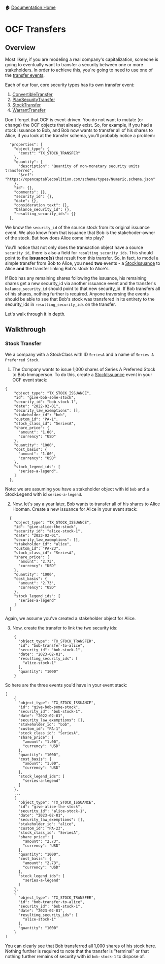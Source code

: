 :house: [Documentation Home](/docs/README.md)

# OCF Transfers

## Overview

Most likely, if you are modeling a real company's capitalization, someone is going to eventually want to transfer a security between one or more stakeholders. In order to achieve this, you're going to need to use one of the [transfer events](../schema/objects/transactions/transfer).

Each of our four, core security types has its own transfer event:

1. [ConvertibleTransfer](../schema/objects/transactions/transfer/ConvertibleTransfer.md)
2. [PlanSecurityTransfer](../schema/objects/transactions/transfer/PlanSecurityTransfer.md)
3. [StockTransfer](../schema/objects/transactions/transfer/StockTransfer.md)
4. [WarrantTransfer](../schema/objects/transactions/transfer/WarrantTransfer.md)

Don't forget that OCF is event-driven. You do not want to mutate (or change) the OCF objects that already exist. So, for example, if you had a stock issuance to Bob, and Bob now wants to transfer all of his
shares to Alice, if you look at the transfer schema, you'll probably notice a problem:

```
  "properties": {
    "object_type": {
      "const": "TX_STOCK_TRANSFER"
    },
    "quantity": {
      "description": "Quantity of non-monetary security units transferred",
      "$ref": "https://opencaptablecoalition.com/schema/types/Numeric.schema.json"
    },
    "id": {},
    "comments": {},
    "security_id": {},
    "date": {},
    "consideration_text": {},
    "balance_security_id": {},
    "resulting_security_ids": {}
  },
```

We know the `security_id` of the source stock from its original issuance event. We also know from that issuance that Bob is the stakehoder-owner of the stock. But how does Alice come into play?

You'll notice that not only does the transaction object have a source `security_id`, there is also a field for `resulting_security_ids`. This should point to the **issuance(s)** that result from this transfer. So, in fact, to model a simple transfer from Bob to Alice, you need **two** events - a [StockIssuance](../schema/objects/transactions/issuance/StockIssuance.md) to Alice **and** the transfer linking Bob's stock to Alice's.

If Bob has any remaining shares following the issuance, his remaining shares get a new security_id via another issuance event and the transfer's `balance_security_id` should point to that new security_id. If Bob transfers all of his shares, nothing further is required. Anyone traversing the events should be able to see that Bob's stock was transfered in its entirety to the security_ids in `resulting_security_ids` on the transfer.

Let's walk through it in depth.

## Walkthrough

### Stock Transfer

We a company with a StockClass with ID `SeriesA` and a name of `Series A Preferred Stock`.

1. The Company wants to issue 1,000 shares of Series A Preferred Stock to Bob Immaperson. To do this, create a [StockIssuance](../schema/objects/transactions/issuance/StockIssuance.md) event in your OCF event stack:

```
{
    "object_type": "TX_STOCK_ISSUANCE",
    "id": "give-bob-some-stock",
    "security_id": "bob-stock-1",
    "date": "2022-02-01",
    "security_law_exemptions": [],
    "stakeholder_id": "bob",
    "custom_id": "PA-1",
    "stock_class_id": "SeriesA",
    "share_price": {
      "amount": "1.00",
      "currency": "USD"
    },
    "quantity": "1000",
    "cost_basis": {
      "amount": "1.00",
      "currency": "USD"
    },
    "stock_legend_ids": [
      "series-a-legend",
    ]
  },
```

Note: we are assuming you have a stakeholder object with id `bob` and a StockLegend with id `series-a-legend`.

2. Now, let's say a year later, Bob wants to transfer all of his shares to Alice Hooman. Create a new issuance for Alice in your event stack:

```
  {
    "object_type": "TX_STOCK_ISSUANCE",
    "id": "give-alice-the-stock",
    "security_id": "alice-stock-1",
    "date": "2023-02-01",
    "security_law_exemptions": [],
    "stakeholder_id": "alice",
    "custom_id": "PA-23",
    "stock_class_id": "SeriesA",
    "share_price": {
      "amount": "2.73",
      "currency": "USD"
    },
    "quantity": "1000",
    "cost_basis": {
      "amount": "2.73",
      "currency": "USD"
    },
    "stock_legend_ids": [
      "series-a-legend"
    ]
  }
```

Again, we assume you've created a stakeholder object for Alice.

3. Now, create the transfer to link the two security ids:

```
    {
      "object_type": "TX_STOCK_TRANSFER",
      "id": "bob-transfer-to-alice",
      "security_id": "bob-stock-1",
      "date": "2023-02-01",
      "resulting_security_ids": [
        "alice-stock-1"
      ],
      "quantity": "1000"
    }
```

So here are the three events you'd have in your event stack:

```
[
    {
      "object_type": "TX_STOCK_ISSUANCE",
      "id": "give-bob-some-stock",
      "security_id": "bob-stock-1",
      "date": "2022-02-01",
      "security_law_exemptions": [],
      "stakeholder_id": "bob",
      "custom_id": "PA-1",
      "stock_class_id": "SeriesA",
      "share_price": {
        "amount": "1.00",
        "currency": "USD"
      },
      "quantity": "1000",
      "cost_basis": {
        "amount": "1.00",
        "currency": "USD"
      },
      "stock_legend_ids": [
        "series-a-legend"
      ]
    },
    ...
    {
      "object_type": "TX_STOCK_ISSUANCE",
      "id": "give-alice-the-stock",
      "security_id": "alice-stock-1",
      "date": "2023-02-01",
      "security_law_exemptions": [],
      "stakeholder_id": "alice",
      "custom_id": "PA-23",
      "stock_class_id": "SeriesA",
      "share_price": {
        "amount": "2.73",
        "currency": "USD"
      },
      "quantity": "1000",
      "cost_basis": {
        "amount": "2.73",
        "currency": "USD"
      },
      "stock_legend_ids": [
        "series-a-legend"
      ]
    },
    {
      "object_type": "TX_STOCK_TRANSFER",
      "id": "bob-transfer-to-alice",
      "security_id": "bob-stock-1",
      "date": "2023-02-01",
      "resulting_security_ids": [
        "alice-stock-1"
      ],
      "quantity": "1000"
    }
]
```

You can clearly see that Bob transferred all 1,000 shares of his stock here. Nothing further is required to note that the transfer is "terminal" or that nothing further remains of security with id `bob-stock-1` to dispose of.
